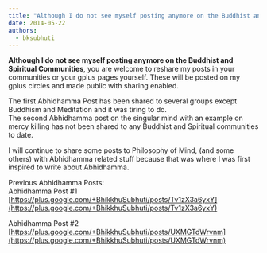 ```yaml
---
title: "Although I do not see myself posting anymore on the Buddhist and Spiritual Communities"
date: 2014-05-22
authors: 
  - bksubhuti
---
```


**Although I do not see myself posting anymore on the Buddhist and Spiritual Communities**, you are welcome to reshare my posts in your communities or your gplus pages yourself. These will be posted on my gplus circles and made public with sharing enabled.  
  
The first Abhidhamma Post has been shared to several groups except Buddhism and Meditation and it was tiring to do.  
The second Abhidhamma post on the singular mind with an example on mercy killing has not been shared to any Buddhist and Spiritual communities to date.  
  
I will continue to share some posts to Philosophy of Mind, (and some others) with Abhidhamma related stuff because that was where I was first inspired to write about Abhidhamma.  
  
Previous Abhidhamma Posts:  
Abhidhamma Post #1  
[https://plus.google.com/+BhikkhuSubhuti/posts/Tv1zX3a6yxY](https://plus.google.com/+BhikkhuSubhuti/posts/Tv1zX3a6yxY)  
  
Abhidhamma Post #2  
[https://plus.google.com/+BhikkhuSubhuti/posts/UXMGTdWrvnm](https://plus.google.com/+BhikkhuSubhuti/posts/UXMGTdWrvnm)  
﻿



